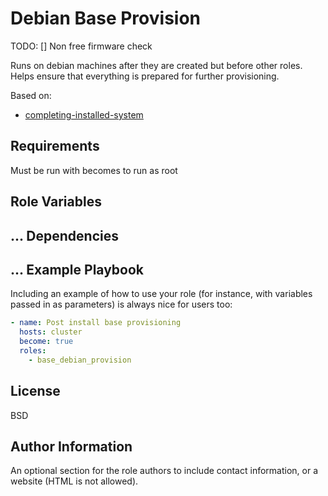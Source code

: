 Debian Base Provision
=========

TODO:
  [] Non free firmware check


Runs on debian machines after they are created but before other roles.
Helps ensure that everything is prepared for further provisioning.

Based on:
  - [completing-installed-system](https://www.debian.org/releases/bullseye/amd64/ch06s04.en.html#completing-installed-system)



Requirements
------------

Must be run with becomes to run as root

Role Variables
--------------

...
Dependencies
------------

...
Example Playbook
----------------

Including an example of how to use your role (for instance, with variables passed in as parameters) is always nice for users too:

```yaml
- name: Post install base provisioning
  hosts: cluster
  become: true
  roles:
    - base_debian_provision
```
License
-------

BSD

Author Information
------------------

An optional section for the role authors to include contact information, or a website (HTML is not allowed).
